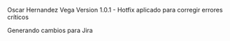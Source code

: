 Oscar Hernandez Vega Version 1.0.1 - Hotfix aplicado para corregir errores críticos

Generando cambios para Jira
